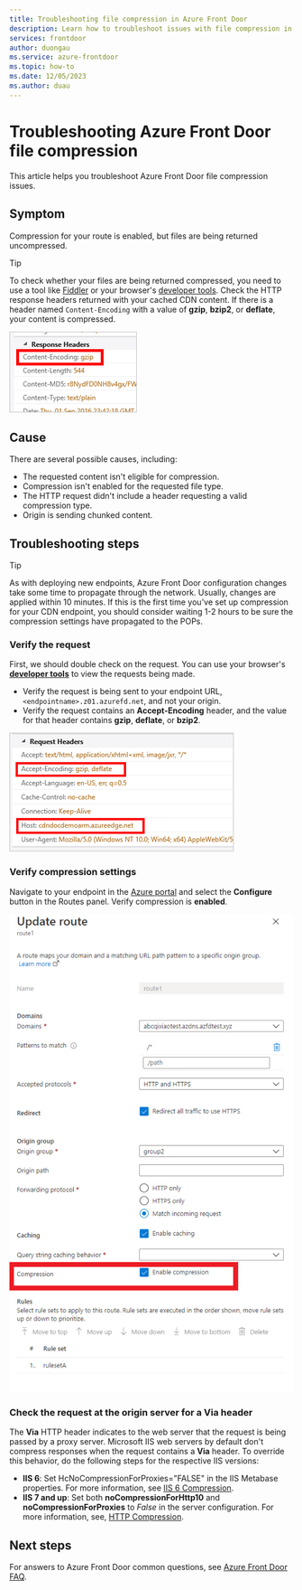 ```yaml
---
title: Troubleshooting file compression in Azure Front Door
description: Learn how to troubleshoot issues with file compression in Azure Front Door. This article covers several possible causes.
services: frontdoor
author: duongau
ms.service: azure-frontdoor
ms.topic: how-to
ms.date: 12/05/2023
ms.author: duau
---
```


# Troubleshooting Azure Front Door file compression

This article helps you troubleshoot Azure Front Door file compression issues.

## Symptom

Compression for your route is enabled, but files are being returned uncompressed.

> [!TIP]
> To check whether your files are being returned compressed, you need to use a tool like [Fiddler](https://www.telerik.com/fiddler) or your browser's [developer tools](/microsoft-edge/devtools-guide-chromium/overview).  Check the HTTP response headers returned with your cached CDN content.  If there is a header named `Content-Encoding` with a value of **gzip**, **bzip2**, or **deflate**, your content is compressed.
> 
> ![Content-Encoding header](../media/troubleshoot-compression/content-header.png)
> 

## Cause

There are several possible causes, including:

* The requested content isn't eligible for compression.
* Compression isn't enabled for the requested file type.
* The HTTP request didn't include a header requesting a valid compression type.
* Origin is sending chunked content.

## Troubleshooting steps

> [!TIP]
> As with deploying new endpoints, Azure Front Door configuration changes take some time to propagate through the network. Usually, changes are applied within 10 minutes.  If this is the first time you've set up compression for your CDN endpoint, you should consider waiting 1-2 hours to be sure the compression settings have propagated to the POPs. 
> 

### Verify the request

First, we should double check on the request. You can use your browser's **[developer tools](/microsoft-edge/devtools-guide-chromium/overview)** to view the requests being made.

* Verify the request is being sent to your endpoint URL,`<endpointname>.z01.azurefd.net`, and not your origin.
* Verify the request contains an **Accept-Encoding** header, and the value for that header contains **gzip**, **deflate**, or **bzip2**.

![CDN request headers](../media/troubleshoot-compression/request-headers.png)

### Verify compression settings

Navigate to your endpoint in the [Azure portal](https://portal.azure.com) and select the **Configure** button in the Routes panel. Verify compression is **enabled**.

![CDN compression settings](../media/troubleshoot-compression/compression-settings.png)

### Check the request at the origin server for a **Via** header

The **Via** HTTP header indicates to the web server that the request is being passed by a proxy server.  Microsoft IIS web servers by default don't compress responses when the request contains a **Via** header.  To override this behavior, do the following steps for the respective IIS versions:

* **IIS 6**: Set HcNoCompressionForProxies="FALSE" in the IIS Metabase properties. For more information, see [IIS 6 Compression](/previous-versions/iis/6.0-sdk/ms525390(v=vs.90)).
* **IIS 7 and up**: Set both **noCompressionForHttp10** and **noCompressionForProxies** to *False* in the server configuration. For more information, see, [HTTP Compression](https://www.iis.net/configreference/system.webserver/httpcompression).

## Next steps

For answers to Azure Front Door common questions, see [Azure Front Door FAQ](../front-door-faq.yml).
